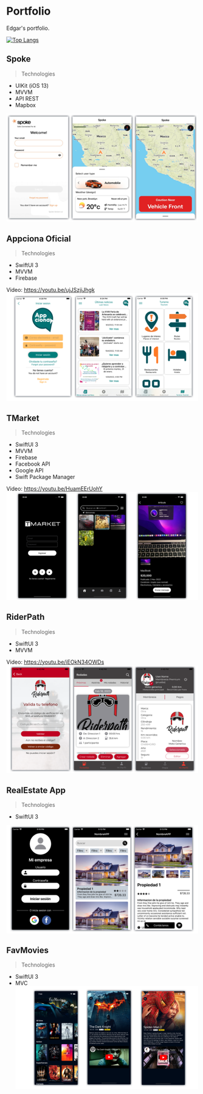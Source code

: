 # Portfolio
Edgar's portfolio.

[![Top Langs](https://github-readme-stats.vercel.app/api/top-langs/?username=edsov&layout=compact&theme=vision-friendly-dark)](https://github.com/anuraghazra/github-readme-stats)

## Spoke
> Technologies
- UIKit (iOS 13)
- MVVM
- API REST
- Mapbox

![My Image](Images/Spoke.png)

## Appciona Oficial
> Technologies
- SwiftUI 3
- MVVM
- Firebase

Video: https://youtu.be/ujJSzjiJhgk
![My Image](Images/Appciona.png)

## TMarket
> Technologies
- SwiftUI 3
- MVVM
- Firebase
- Facebook API
- Google API
- Swift Package Manager

Video: https://youtu.be/HuamEErUohY
![My Image](Images/TMarket.png)

## RiderPath
> Technologies
- SwiftUI 3
- MVVM

Video: https://youtu.be/iEOkN34OWDs
![My Image](Images/RiderPath.png)

## RealEstate App
> Technologies
- SwiftUI 3

![My Image](Images/RealEstate.png)

## FavMovies
> Technologies
- SwiftUI 3
- MVC
![My Image](Images/FavMovies.png)
